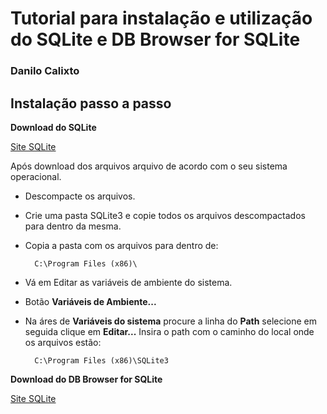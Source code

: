 # Tutorial para instalação e utilização do SQLite e DB Browser for SQLite
### **Danilo Calixto**

## Instalação passo a passo

**Download do SQLite**

[Site SQLite](https://www.sqlite.org/)

Após download dos arquivos arquivo de acordo com o seu sistema operacional. 

- Descompacte os arquivos.

- Crie uma pasta SQLite3 e copie todos os arquivos descompactados para dentro da mesma.

- Copia a pasta com os arquivos para dentro de:

        C:\Program Files (x86)\

- Vá em Editar as variáveis de ambiente do sistema.

- Botão **Variáveis de Ambiente...**

- Na áres de **Variáveis do sistema** procure a linha do **Path** selecione em seguida clique em **Editar...** Insira o path com o caminho do local onde os arquivos estão:

        C:\Program Files (x86)\SQLite3


**Download do DB Browser for SQLite**

[Site SQLite](https://sqlitebrowser.org/)




